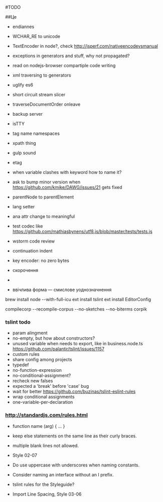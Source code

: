 
#TODO


##Це
- endiannes
- WCHAR_RE to unicode
- TextEncoder in node?, check http://jsperf.com/nativeencodevsmanual
- exceptions in generators and stuff, why not propagated?
- read on nodejs-browser compartiple code writing
- xml traversing to generators
- uglify es6
- short circuit stream slicer
- traverseDocumentOrder onleave
- backup server
- isTTY
- tag name namespaces
- xpath thing
- gulp sound
- etag
- when variable clashes with keyword how to name it?
- ask to bump minor version when https://github.com/kmike/DAWG/issues/21 gets fixed
- parentNode to parentElement
- lang setter
- ana attr change to meaningful
- test codec like https://github.com/mathiasbynens/utf8.js/blob/master/tests/tests.js
- wstorm code review
- continuation indent
- key encoder: no zero bytes


- скорочення
- <supplied>
- ввічлива форма — смислове уоднозначнення


brew install node --with-full-icu
ext install tslint
ext install EditorConfig

compilecorp --recompile-corpus --no-sketches --no-biterms corpik

### tslint todo
- param alingment
- no-empty, but how about constructors?
- unused variable when needs to export, like in business.node.ts https://github.com/palantir/tslint/issues/1157
- custom rules
- share config among projects
- typedef
- no-function-expression
- no-conditional-assignment?
- recheck new falses
- expected a 'break' before 'case' bug
- wait for better https://github.com/buzinas/tslint-eslint-rules
- wrap conditional assignments
- one-variable-per-declaration

### http://standardjs.com/rules.html
- function name (arg) { ... }
- keep else statements on the same line as their curly braces.
- multiple blank lines not allowed.


- Style 02-07
- Do use uppercase with underscores when naming constants.
- Consider naming an interface without an I prefix.
- tslint rules for the Styleguide?
- Import Line Spacing, Style 03-06
